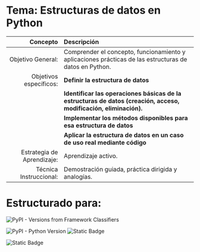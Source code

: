 # Tema: Estructuras de datos en Python
|Concepto|Descripción|
|-:|:-|
|Objetivo General:|Comprender el concepto, funcionamiento y aplicaciones prácticas de las estructuras de datos en Python.|
|Objetivos específicos:|**Definir la estructura de datos**| 
| |**Identificar las operaciones básicas de la estructuras de datos (creación, acceso, modificación, eliminación).**|
| |**Implementar los métodos disponibles para esa estructura de datos**|
| |**Aplicar la estructura de datos en un caso de uso real mediante código**|
|Estrategia de Aprendizaje:|Aprendizaje activo.|
|Técnica Instruccional:|Demostración guiada, práctica dirigida y analogías.|

# Estructurado para:
![PyPI - Versions from Framework Classifiers](https://img.shields.io/pypi/frameworkversions/jupyterlab/jupyterlab)

![PyPI - Python Version](https://img.shields.io/pypi/pyversions/3) ![Static Badge](https://img.shields.io/badge/Lybrary-Pandas-green?labelColor=blue)


![Static Badge](https://img.shields.io/badge/Nivel-b%C3%A1sico-orange)

